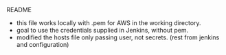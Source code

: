 README

- this file works locally with .pem for AWS in the working directory. 
- goal to use the credentials supplied in Jenkins, without pem. 
- modified the hosts file only passing user, not secrets. (rest from jenkins and configuration)
